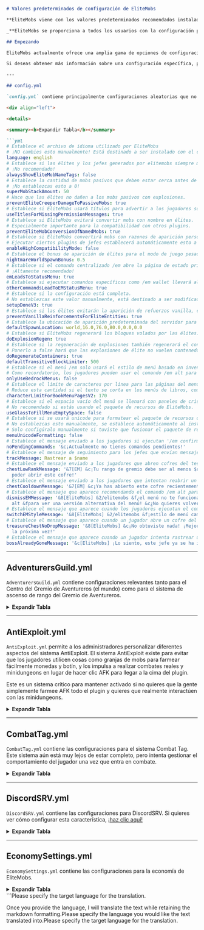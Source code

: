 ```markdown
# Valores predeterminados de configuración de EliteMobs

**EliteMobs viene con los valores predeterminados recomendados instalados por defecto. Si cambias cosas al azar, lo más probable es que solo empeores la experiencia en general.**

_**EliteMobs se proporciona a todos los usuarios con la configuración predeterminada recomendada. Si cambias cosas al azar y luego solicitas soporte, hay una gran probabilidad de que se te diga que restablezcas tus archivos de configuración. Las modificaciones al plugin deben surgir de pruebas de juego y no solo de conjeturas.**_

## Empezando

EliteMobs actualmente ofrece una amplia gama de opciones de configuración debido a la alta demanda de personalización. Para mantener esta página wiki concisa, solo se mostrarán las configuraciones predeterminadas.

Si deseas obtener más información sobre una configuración específica, puedes consultar el archivo de configuración y revisar los comentarios.

---

## config.yml

`config.yml` contiene principalmente configuraciones aleatorias que no encajaban cómodamente en otro lugar en el momento de su creación. Es el archivo de configuración con más probabilidades de ver cambios entre versiones.

<div align="left">

<details>

<summary><b>Expandir Tabla</b></summary>

```yml
# Establece el archivo de idioma utilizado por EliteMobs
# ¡NO cambies esto manualmente! Está destinado a ser instalado con el comando '/em language <languagefile>'
language: english
# Establece si las élites y los jefes generados por elitemobs siempre mostrarán sus etiquetas de nombre.
# ¡No recomendado!
alwaysShowEliteMobNameTags: false
# Establece la cantidad de mobs pasivos que deben estar cerca antes de que puedan fusionarse.
# ¡No establezcas esto a 0!
superMobStackAmount: 50
# Hace que las élites no dañen a los mobs pasivos con explosiones.
preventEliteCreeperDamageToPassiveMobs: true
# Establece si EliteMobs usará títulos para advertir a los jugadores sobre permisos faltantes
useTitlesForMissingPermissionMessages: true
# Establece si EliteMobs evitará convertir mobs con nombre en élites.
# Especialmente importante para la compatibilidad con otros plugins.
preventEliteMobConversionOfNamedMobs: true
# Establece si EliteMobs convertirá mobs con razones de aparición personalizadas.
# Ejecutar ciertos plugins de jefes establecerá automáticamente esto a true, sin importar el valor en la configuración.
enableHighCompatibilityMode: false
# Establece el bonus de aparición de élites para el modo de juego pesadilla
nightmareWorldSpawnBonus: 0.5
# Establece si el comando centralizado /em abre la página de estado principal del plugin.
# ¡Altamente recomendado!
emLeadsToStatusMenu: true
# Establece si ejecutar comandos específicos como /em wallet llevará al menú /em donde esa información está centralizada.
otherCommandsLeadToEMStatusMenu: true
# Establece si la configuración está completa.
# No establezcas este valor manualmente, está destinado a ser modificado a través de comandos dentro del juego.
setupDoneV3: true
# Establece si las élites evitarán la aparición de refuerzos vanilla, como para la característica de refuerzo de Zombis.
preventVanillaReinforcementsForEliteEntities: true
# Establece la ubicación de aparición predeterminada del servidor para EliteMobs. /em spawntp llevará a esta ubicación.
defaultSpawnLocation: world,16.0,76.0,80.0,0.0,0.0
# Establece si EliteMobs regenerará los bloques volados por las élites.
doExplosionRegen: true
# Establece si la regeneración de explosiones también regenerará el contenido de contenedores como cofres.
# Ponerlo a false hará que las explosiones de élite no vuelen contenedores.
doRegenerateContainers: true
defaultTransitiveBlockLimiter: 500
# Establece si el menú /em solo usará el estilo de menú basado en inventario que es compatible con bedrock.
# Como recordatorio, los jugadores pueden usar el comando /em alt para cambiar entre estilos de menú /em
onlyUseBedrockMenus: false
# Establece el límite de caracteres por línea para las páginas del menú de libros.
# Reduce esta cantidad si el texto se corta en los menús de libros, como en las misiones.
characterLimitForBookMenuPagesV2: 170
# Establece si el espacio vacío del menú se llenará con paneles de cristal.
# No recomendado si estás usando el paquete de recursos de EliteMobs.
useGlassToFillMenuEmptySpace: false
# Establece si se usará unicode para formatear el paquete de recursos de EliteMobs.
# No establezcas esto manualmente, se establece automáticamente al instalar el paquete de recursos.
# Solo configúralo manualmente si tuviste que fusionar el paquete de recursos de EliteMobs, y espera que el espaciado pueda no funcionar si lo haces.
menuUnicodeFormatting: false
# Establece el mensaje enviado a los jugadores si ejecutan '/em confirm' sin comandos pendientes.
noPendingCommands: '&c¡Actualmente no tienes comandos pendientes!'
# Establece el mensaje de seguimiento para los jefes que envían mensajes de seguimiento.
trackMessage: Rastrear a $name
# Establece el mensaje enviado a los jugadores que abren cofres del tesoro con requisitos de nivel superiores a su rango de gremio.
chestLowRankMessage: '&7[EM] &c¡Tu rango de gremio debe ser al menos $rank &cpara
  poder abrir este cofre!'
# Establece el mensaje enviado a los jugadores que intentan reabrir un cofre del tesoro que ya han abierto.
chestCooldownMessage: '&7[EM] &c¡Ya has abierto este cofre recientemente! ¡Espera $time!'
# Establece el mensaje que aparece recomendando el comando /em alt para los jugadores que tienen problemas con el comando /em
dismissEMMessage: '&8[EliteMobs] &2/elitemobs &f¿el menú no te funciona? ¡Prueba &2/elitemobs
  alt &fpara ver una versión alternativa del menú! &c¿No quieres volver a ver este mensaje? &4/em dismiss'
# Establece el mensaje que aparece cuando los jugadores ejecutan el comando /em alt.
switchEMStyleMessage: '&8[EliteMobs] &2/elitemobs &f¡estilo de menú cambiado! ¡Échale un vistazo!'
# Establece el mensaje que aparece cuando un jugador abre un cofre del tesoro pero no obtiene nada.
treasureChestNoDropMessage: '&8[EliteMobs] &c¡No obtuviste nada! ¡Mejor suerte
  la próxima vez!'
# Establece el mensaje que aparece cuando un jugador intenta rastrear un jefe que ya no es válido.
bossAlreadyGoneMessage: '&c[EliteMobs] ¡Lo siento, este jefe ya se ha ido!'
```

</details>

---

## AdventurersGuild.yml

`AdventurersGuild.yml` contiene configuraciones relevantes tanto para el Centro del Gremio de Aventureros (el mundo) como para el sistema de ascenso de rango del Gremio de Aventureros.

<details>

<summary><b>Expandir Tabla</b></summary>

```yml
# Establece si EliteMobs añadirá salud máxima al desbloquear rangos de gremio como recompensa de prestigio
Add max health when unlocking higher guild ranks: true
# Establece si EliteMobs añadirá una probabilidad de golpe crítico al desbloquear rangos de gremio como recompensa de prestigio
Add critical chance when unlocking higher guild ranks: true
# Establece si EliteMobs añadirá probabilidad de esquivar al desbloquear rangos de gremio como recompensa de prestigio
Add dodge chance when unlocking higher guild ranks: true
# Establece si los comandos de usuario se redirigen al centro del gremio de aventureros. Esto es altamente recomendado para la inmersión en el juego y propósitos de tutorial.
userCommandsTeleportToAdventurersGuild: true
# Establece el nombre de visualización dentro del juego del gremio de aventureros
adventurersGuildMenuName: '&6&lCentro de Aventureros'
Prestige 0 rank 0: '&8Plebeyo - ¡deshabilita élites!'
Prestige 0 rank 0 short placeholder: '&6&l✧&e0'
...
# Establece si el botín del jugador está limitado por su nivel de gremio.
# Esta es una parte increíblemente importante de EliteMobs y extremadamente recomendada.
limitLootBasedOnGuildTier: true
# Establece el mensaje enviado a los jugadores si su botín se reduce debido a su bajo nivel de gremio.
lootLimiterMessage: '&7[EM] &c¡Debes desbloquear el siguiente rango de gremio a través de /ag para saquear
  mejores objetos!'
# Establece los comandos que se ejecutan al subir de rango de gremio. Los placeholders son:
# $prestigerank - muestra el rango de prestigio
# $activerank - muestra el rango actualmente activo
# $player - muestra el nombre del jugador
onRankUpCommand: []
# Establece los comandos que se ejecutan al subir de rango de prestigio.
# $prestigerank - muestra el rango de prestigio
# $activerank - muestra el rango actualmente activo
# $player - muestra el nombre del jugador
onPrestigeUpCommand: []
# Establece el nivel de prestigio para el primer bonus de esquivar.
dodgePrestige3Bonus: 3.0
# Establece el nivel de prestigio para el segundo bonus de esquivar.
dodgePrestige6Bonus: 6.0
# Establece el nivel de prestigio para el tercer bonus de esquivar.
dodgePrestige9Bonus: 10.0
# Establece el nivel de prestigio para el primer bonus de golpe crítico.
critPrestige2Bonus: 3.0
# Establece el nivel de prestigio para el segundo bonus de golpe crítico.
critPrestige5Bonus: 6.0
# Establece el nivel de prestigio para el tercer bonus de golpe crítico.
critPrestige8Bonus: 10.0
# Establece el nivel de prestigio para el primer bonus de salud máxima.
healthPrestige1Bonus: 2.0
# Establece el nivel de prestigio para el segundo bonus de salud máxima.
healthPrestige4Bonus: 2.5
# Establece el nivel de prestigio para el tercer bonus de salud máxima.
healthPrestige7Bonus: 3.0
# Establece el nivel de prestigio para el tercer bonus de salud máxima.
healthPrestige10Bonus: 4.0
# Establece la cantidad base estimada de jefes que deben ser asesinados para poder permitirse una subida de rango.
baseKillsForRankUp: 100
# Establece la cantidad adicional estimada de jefes que deben ser asesinados para poder subir de rango, por nivel.
# La fórmula es esta cantidad x el nivel en el que se encuentra actualmente el jugador.
additionalKillsForRankUpPerTier: 50
# Establece el título enviado a los jugadores cuando alguien desbloquea un rango de prestigio.
# $player es un placeholder que se reemplaza con el nombre de visualización del jugador.
prestigeUnlockMessageTitle: $player
# Establece el subtítulo enviado a los jugadores cuando alguien desbloquea un rango de prestigio.
# $tier es un placeholder que se reemplaza con el nivel de prestigio del jugador.
prestigeUnlockMessageSubtitle: '&2¡ha desbloqueado $tier&2!'
# Establece el multiplicador que se aplicará a la probabilidad de aparición cuando los jugadores estén usando el rango pacífico (plebeyo).
peacefulModeEliteChanceDecrease: 0.2
# Establece la lista de mundos a los que no se aplicarán los bonus de rango de gremio.
worldsWithoutAGBonuses: []
# Deshabilita la capacidad de los usuarios para cambiar al modo pacífico para EliteMobs. El modo pacífico reduce el nivel y las tasas de aparición de mobs alrededor de ese jugador específicamente.
disableCommonerRank: false
```

</details>

---

## AntiExploit.yml

`AntiExploit.yml` permite a los administradores personalizar diferentes aspectos del sistema AntiExploit. El sistema AntiExploit existe para evitar que los jugadores utilicen cosas como granjas de mobs para farmear fácilmente monedas y botín, y los impulsa a realizar combates reales y minidungeons en lugar de hacer clic AFK para llegar a la cima del plugin.

Este es un sistema crítico para mantener activado si no quieres que la gente simplemente farmee AFK todo el plugin y quieres que realmente interactúen con las minidungeons.

<details>

<summary><b>Expandir Tabla</b></summary>

```yml
# Establece el mensaje que aparece cuando se activa el antiexploit.
AntiExploit message: '&c[EM AntiExploit] &7El élite cercano no soltará botín especial.'
# Establece si el antiexploit de cuarto oscuro 1 está habilitado.
# Las características específicas del antiexploit no están documentadas intencionalmente. Los operadores del servidor pueden ver qué tipo de antiexploit se activó, pero no se proporciona más información sobre cómo funciona específicamente.
Enable darkroom antiexploit 1: true
# Establece si el antiexploit de cuarto oscuro 2 está habilitado.
# Las características específicas del antiexploit no están documentadas intencionalmente. Los operadores del servidor pueden ver qué tipo de antiexploit se activó, pero no se proporciona más información sobre cómo funciona específicamente.
Enable darkroom antiexploit 2: true
# Establece si el antiexploit de cuarto oscuro 3 está habilitado.
# Las características específicas del antiexploit no están documentadas intencionalmente. Los operadores del servidor pueden ver qué tipo de antiexploit se activó, pero no se proporciona más información sobre cómo funciona específicamente.
Enable darkroom antiexploit 3: true
# Establece si el antiexploit de cuarto oscuro grande 1 está habilitado.
# Las características específicas del antiexploit no están documentadas intencionalmente. Los operadores del servidor pueden ver qué tipo de antiexploit se activó, pero no se proporciona más información sobre cómo funciona específicamente.
Enable large darkroom antiexploit 1: true
# Establece si el antiexploit de altura de enderman está habilitado.
# Las características específicas del antiexploit no están documentadas intencionalmente. Los operadores del servidor pueden ver qué tipo de antiexploit se activó, pero no se proporciona más información sobre cómo funciona específicamente.
Enable enderman height antiexploit: true
# Establece si el antiexploit de montura está habilitado.
# Las características específicas del antiexploit no están documentadas intencionalmente. Los operadores del servidor pueden ver qué tipo de antiexploit se activó, pero no se proporciona más información sobre cómo funciona específicamente.
Enable mount antiexploit: true
# Establece si los mobs élite pueden recoger objetos.
preventItemPickupByMobs: true
# Establece si el antiexploit de daño ambiental está habilitado.
# Las características específicas del antiexploit no están documentadas intencionalmente. Los operadores del servidor pueden ver qué tipo de antiexploit se activó, pero no se proporciona más información sobre cómo funciona específicamente.
Enable ambient damage antiexploit: true
# Establece si el antiexploit de bloque de miel está habilitado.
# Las características específicas del antiexploit no están documentadas intencionalmente. Los operadores del servidor pueden ver qué tipo de antiexploit se activó, pero no se proporciona más información sobre cómo funciona específicamente.
Enable honey block antiexploit: true
# Establece el umbral para la activación del antiexploit. Valores más altos lo hacen más tolerante. No se recomienda modificar esto.
antiExploitThreshold: 10
# Establece si el antiexploit sin ruta está habilitado.
nPathExploit: true
```

</details>

---

## CombatTag.yml

`CombatTag.yml` contiene las configuraciones para el sistema Combat Tag. Este sistema aún está muy lejos de estar completo, pero intenta gestionar el comportamiento del jugador una vez que entra en combate.

<details>

<summary><b>Expandir Tabla</b></summary>

```yml
# Establece si la etiqueta de combate está habilitada.
# Cuando está habilitado, los jugadores voladores que entran en combate dejan de volar.
Enable combat tag: true
# Establece el mensaje enviado cuando se activa la etiqueta de combate.
Combat tag message: '&c[EliteMobs] ¡Etiqueta de combate activada!'
# Establece si el comando /ag tendrá un temporizador antes de la teletransportación.
Enable adventurers guild teleport timer: true
# Establece el mensaje de acción mostrado mientras se espera el temporizador de teletransporte.
Teleport time left: '&7[EM] Teletransportando en &a$time &7segundos...'
# Establece el mensaje enviado cuando los jugadores se mueven mientras esperan la teletransportación.
Teleport cancelled: '&7[EM] &c¡Teletransporte interrumpido!'
```

</details>

---

## DiscordSRV.yml

`DiscordSRV.yml` contiene las configuraciones para DiscordSRV. Si quieres ver cómo configurar esta característica, [¡haz clic aquí!]($language$/elitemobs/discordsrv.md)

<details>

<summary><b>Expandir Tabla</b></summary>

```yml
# La documentación se puede encontrar aquí: https://magmaguy.com/wiki.html#lang=en&article=elitemobs+discordsrv.md
announcementRoomName: YOU_NEED_TO_PUT_THE_NAME_OF_THE_DISCORD_ROOM_YOU_WANT_ELITEMOBS_ANNOUNCEMENTS_TO_BE_BROADCASTED_IN_AS_YOU_HAVE_IN_YOUR_DISCORDSRV_CONFIGURATION_FILE_CHECK_ELITEMOBS_WIKI_FOR_DETAILS

```

</details>

---

## EconomySettings.yml

`EconomySettings.yml` contiene las configuraciones para la economía de EliteMobs.

<details>

<summary><b>Expandir Tabla</b></summary>

```yml
# Establece si la economía de EliteMobs está habilitada. Esto significa monedas élite, la capacidad de comprar y vender equipo y la capacidad de mejorar rangos de gremio.
# Si está deshabilitado, ¡los jugadores no podrán progresar en el plugin!
enableEconomy: true
# Establece el valor de reventa de los objetos, como un % del precio original. 5 es 5%
itemResaleValue: 5.0
# Establece el nombre dentro del juego de la moneda utilizada.
currencyName: Monedas Élite
# Establece que el plugin use Vault. ¡ESTO NO ES RECOMENDADO! Lee por qué aquí: https://github.com/MagmaGuy/EliteMobs/wiki/%5BThird-party-support%5D-Vault
useVault - not recommended: false
# Establece si las élites soltarán monedas según su nivel.
enableCurrencyShower: true
# Establece el multiplicador para la moneda soltada por las élites.
currencyShowerTierMultiplier: 1.0
# Establece el mensaje enviado cuando los jugadores recogen moneda élite.
chatCurrencyShowerMessage: '&7[EM] ¡Has recogido &a$amount $currency_name!'
# Establece el mensaje de la barra de acción enviado cuando los jugadores recogen moneda élite.
actionbarCurrencyShowerMessage: '&7[EM] ¡Has recogido &a$amount $currency_name!'
# Envía el mensaje que los jugadores reciben después de saquear moneda. Útil para propósitos de tutorial.
adventurersGuildNotificationMessages: '&7[EM] ¿Dinero extra para gastar? ¡Prueba &a/ag !'
# Establece la tasa de impuestos para transacciones entre jugadores.
# Fuertemente recomendado por razones de equilibrio, ya que los jugadores de alto nivel pueden ganar hasta 6 veces más moneda e intentar usar a otros jugadores para evitar los reinicios de moneda de prestigio.
playerToPlayerPaymentTaxes: 0.2
# Mensaje enviado al enviar moneda élite a otros jugadores.
Economy pay message v2: '&2Has pagado &2$amount_sent $currency_name &2a $receiver&2,
  ¡quien recibió $amount_received después de impuestos!'
# Mensaje enviado después de que los jugadores envían moneda.
Economy currency left message: Ahora tienes &2$amount_left $currency_name
# Mensaje recibido al recibir moneda.
Economy money from payment message: Has recibido &2$amount_received $currency_name
  &fde $sender
# Mensaje enviado cuando los jugadores intentan enviar una cantidad de monedas que no tienen.
Economy payment insufficient currency: '&c¡No tienes suficientes $currency_name para
  hacer eso!'
# Mensaje del comando /em balance
Wallet command message: Tienes &2$balance $currency_name
# Mensaje de confirmación enviado cuando los jugadores intentan enviar moneda a otro jugador.
Tax confirmation message: '&cEnviar un pago costará $percentage% en impuestos. &a¡Haz
  &9$command &apara proceder!'
# Mensaje enviado cuando un jugador compra en una tienda.
Shop buy message: '&a¡Has comprado $item_name &apor $item_value $currency_name!'
# Mensaje enviado cuando un jugador interactúa con una tienda.
Shop current balance message: '&aTienes $currency_amount $currency_name.'
# Mensaje enviado cuando los jugadores no tienen suficiente moneda para comprar un objeto.
Shop insufficient funds message: '&c¡No tienes suficientes $currency_name!'
# Segunda parte del mensaje enviado cuando los jugadores intentan comprar un objeto que no pueden permitirse.
Shop item cost message: Ese objeto cuesta &c$item_value $currency_name.
# Mensaje enviado al vender un objeto a una tienda.
Shop sell message: '&a¡Has vendido $item_name &apor $currency_amount $currency_name!'
# Mensaje enviado al intentar vender un objeto que no pertenece a ese jugador.
Shop sale player items warning: '&c¡No puedes vender objetos que no estén actualmente ligados a tu alma!
  ¡Esto incluye objetos de otros niveles de prestigio!'
# Mensaje enviado al intentar vender un objeto que no es de EliteMobs.
Shop sale instructions: '&c¡Aquí solo puedes vender botín de EliteMobs! (Armaduras / armas
  soltadas por élites que muestran un valor en su lore)'
# Mensaje enviado al vender un lote de objetos élite.
shopBatchSellItem: '&a¡Has vendido tus objetos &apor $currency_amount $currency_name!'
lootShowerMaterial:
  # Establece el tipo de material de 1 moneda élite soltada.
  '1': GOLD_NUGGET
  '5': GOLD_INGOT
  '10': GOLD_BLOCK
  '20': EMERALD
  '50': EMERALD_BLOCK
  '100': DIAMOND
  '500': DIAMOND_BLOCK
  '1000': NETHER_STAR
lootShowerData:
  # Establece el ID del modelo personalizado para 1 moneda élite soltada. Usado por el paquete de recursos.
  '1': 1
  '5': 1
  '10': 1
  '20': 1
  '50': 1
  '100': 1
  '500': 1
  '1000': 1
materialWorth:
  # Establece el valor de este material para el sistema de moneda de elitemobs.
  DIAMOND_AXE: 17.0
  # Establece el valor de este material para el sistema de moneda de elitemobs.
  DIAMOND_BOOTS: 17.0
  # Establece el valor de este material para el sistema de moneda de elitemobs.
  DIAMOND_CHESTPLATE: 17.0
  # Establece el valor de este material para el sistema de moneda de elitemobs.
  DIAMOND_LEGGINGS: 17.0
  # Establece el valor de este material para el sistema de moneda de elitemobs.
  DIAMOND_HELMET: 17.0
  # Establece el valor de este material para el sistema de moneda de elitemobs.
  DIAMOND_PICKAXE: 17.0
  # Establece el valor de este material para el sistema de moneda de elitemobs.
  DIAMOND_SHOVEL: 17.0
  # Establece el valor de este material para el sistema de moneda de elitemobs.
  DIAMOND_SWORD: 17.0
  # Establece el valor de este material para el sistema de moneda de elitemobs.
  DIAMOND_HOE: 17.0
  # Establece el valor de este material para el sistema de moneda de elitemobs.
  IRON_AXE: 16.0
```

</details>
```Please specify the target language for the translation.

Once you provide the language, I will translate the text while retaining the markdown formatting.Please specify the language you would like the text translated into.Please specify the target language for the translation.